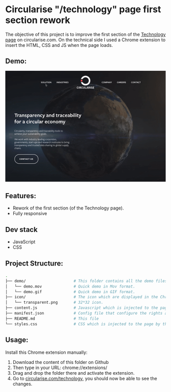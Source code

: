 # Circularise "/technology" page first section rework

The objective of this project is to improve the first section of the [Technology page](https://www.circularise.com/technology) on circularise.com.
On the technical side I used a Chrome extension to insert the HTML, CSS and JS when the page loads.

## Demo:

![demo](demo/demo.gif)

## Features:

-  Rework of the first section (of the Technology page).
-  Fully responsive

## Dev stack

-  JavaScript
-  CSS

## Project Structure:

```sh
.
├── demo/                     # This folder contains all the demo files.
│   └── demo.mov              # Quick demo in Mov format.
│   └── demo.gif              # Quick demo in GIF format.
├── icon/                     # The icon which are displayed in the Chrome's toolbar.
│   └── transparent.png       # 32*32 icon.
├── content.js                # Javascript which is injected to the page by the extension
├── manifest.json             # Config file that configure the rights and permissions for this extension
├── README.md                 # This file
└── styles.css                # CSS which is injected to the page by the extension (and override the existing styles)
```

## Usage:

Install this Chrome extension manually:

1. Download the content of this folder on Github
2. Then type in your URL: chrome://extensions/
3. Drag and drop the folder there and activate the extension.
4. Go to [circularise.com/technology](https://www.circularise.com/technology), you should now be able to see the changes.
